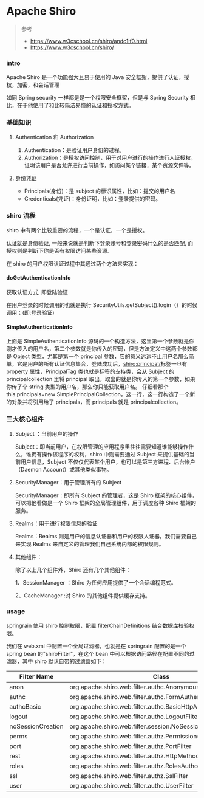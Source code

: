 # Apache Shiro

> 参考
>
> - <https://www.w3cschool.cn/shiro/andc1if0.html>
> - <https://www.w3cschool.cn/shiro/>

### intro

Apache Shiro 是一个功能强大且易于使用的 Java 安全框架，提供了认证，授权，加密，和会话管理

如同 Spring security 一样都是是一个权限安全框架，但是与 Spring Security 相比，在于他使用了和比较简洁易懂的认证和授权方式。

### 基础知识

1. Authentication 和 Authorization

   1. Authentication：是验证用户身份的过程。
   2. Authorization：是授权访问控制，用于对用户进行的操作进行人证授权，证明该用户是否允许进行当前操作，如访问某个链接，某个资源文件等。

2. 身份凭证

   - Principals(身份)：是 subject 的标识属性，比如：提交的用户名
   - Credenticals(凭证)：身份证明，比如：登录提供的密码。

### shiro 流程

shiro 中有两个比较重要的流程，一个是认证，一个是授权。

认证就是身份验证, 一般来说就是判断下登录账号和登录密码什么的是否匹配, 而授权则是判断下你是否有权限访问某些资源.

在 shiro 的用户权限认证过程中其通过两个方法来实现：

#### doGetAuthenticationInfo

获取认证方式, 即登陆验证

在用户登录的时候调用的也就是执行 SecurityUtils.getSubject().login（）的时候调用；(即:登录验证)

#### SimpleAuthenticationInfo

上面是 SimpleAuthenticationInfo 源码的一个构造方法，这里第一个参数就是你刚才传入的用户名，第二个参数就是你传入的密码，但是方法定义中这两个参数都是 Object 类型，尤其是第一个 principal 参数，它的意义远远不止用户名那么简单，它是用户的所有认证信息集合，登陆成功后，<shiro:principal/>标签一旦有 property 属性，PrincipalTag 类也就是标签的支持类，会从 Subject 的 principalcollection 里将 principal 取出，取出的就是你传入的第一个参数，如果你传了个 string 类型的用户名，那么你只能获取用户名。
仔细看那个 this.principals=new SimplePrincipalCollection，这一行，这一行构造了一个新的对象并将引用给了 principals，而 principals 就是 principalcollection。

### 三大核心组件

1. Subject ：当前用户的操作

   Subject：即当前用户，在权限管理的应用程序里往往需要知道谁能够操作什么，谁拥有操作该程序的权利，shiro 中则需要通过 Subject 来提供基础的当前用户信息，Subject 不仅仅代表某个用户，也可以是第三方进程、后台帐户（Daemon Account）或其他类似事物。

2. SecurityManager：用于管理所有的 Subject

   SecurityManager：即所有 Subject 的管理者，这是 Shiro 框架的核心组件，可以把他看做是一个 Shiro 框架的全局管理组件，用于调度各种 Shiro 框架的服务。

3. Realms：用于进行权限信息的验证

   Realms：Realms 则是用户的信息认证器和用户的权限人证器，我们需要自己来实现 Realms 来自定义的管理我们自己系统内部的权限规则。

4. 其他组件：

   除了以上几个组件外，Shiro 还有几个其他组件：

   1、SessionManager ：Shiro 为任何应用提供了一个会话编程范式。

   2、CacheManager :对 Shiro 的其他组件提供缓存支持。

### usage

springrain 使用 shiro 控制权限，配置 filterChainDefinitions 结合数据库校验权限。

我们在 web.xml 中配置一个全局过滤器，也就是在 springrain 配置的是一个 spring bean 的"shiroFilter"，在这个 bean 中可以根据访问路径在配置不同的过滤器，其中 shiro 默认自带的过滤器如下：

| Filter Name       | Class                                                            |
| ----------------- | ---------------------------------------------------------------- |
| anon              | org.apache.shiro.web.filter.authc.AnonymousFilter                |
| authc             | org.apache.shiro.web.filter.authc.FormAuthenticationFilter       |
| authcBasic        | org.apache.shiro.web.filter.authc.BasicHttpAuthenticationFilter  |
| logout            | org.apache.shiro.web.filter.authc.LogoutFilter                   |
| noSessionCreation | org.apache.shiro.web.filter.session.NoSessionCreationFilter      |
| perms             | org.apache.shiro.web.filter.authz.PermissionsAuthorizationFilter |
| port              | org.apache.shiro.web.filter.authz.PortFilter                     |
| rest              | org.apache.shiro.web.filter.authz.HttpMethodPermissionFilter     |
| roles             | org.apache.shiro.web.filter.authz.RolesAuthorizationFilter       |
| ssl               | org.apache.shiro.web.filter.authz.SslFilter                      |
| user              | org.apache.shiro.web.filter.authc.UserFilter                     |
